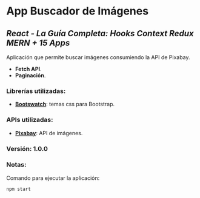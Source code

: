# App Buscador de Imágenes

## *React - La Guía Completa: Hooks Context Redux MERN + 15 Apps*

Aplicación que permite buscar imágenes consumiendo la API de Pixabay.

- **Fetch API**.
- **Paginación**.

### Librerías utilizadas:
- [**Bootswatch**](https://bootswatch.com/): temas css para Bootstrap.

### APIs utilizadas:
- [**Pixabay**](https://pixabay.com/): API de imágenes.

### Versión: 1.0.0

### Notas:
Comando para ejecutar la aplicación:
```
npm start
```
